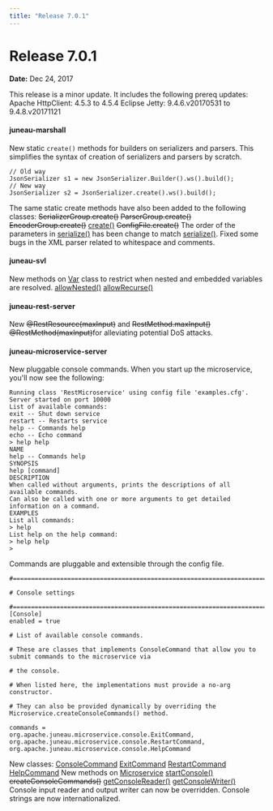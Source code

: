 ```yaml
---
title: "Release 7.0.1"
---
```


# Release 7.0.1

**Date:** Dec 24, 2017

This release is a minor update.
It includes the following prereq updates:
Apache HttpClient:  4.5.3 to 4.5.4
Eclipse Jetty:  9.4.6.v20170531 to 9.4.8.v20171121

#### juneau-marshall

New static `create()` methods for builders on serializers and parsers.
This simplifies the syntax of creation of serializers and parsers by scratch.

```text
// Old way
JsonSerializer s1 = new JsonSerializer.Builder().ws().build();
// New way
JsonSerializer s2 = JsonSerializer.create().ws().build();
```

The same static create methods have also been added to the following classes:
~~SerializerGroup.create()~~
~~ParserGroup.create()~~
~~EncoderGroup.create()~~
[create()]({{API_DOCS}}/org/apache/juneau/rest/client/RestClient.html#create())
~~ConfigFile.create()~~
The order of the parameters in [serialize()]({{API_DOCS}}/org/apache/juneau/serializer/SerializerSession.html#serialize(Object,Object))
has been change to match [serialize()]({{API_DOCS}}/org/apache/juneau/serializer/Serializer.html#serialize(Object,Object)).	
Fixed some bugs in the XML parser related to whitespace and comments.

#### juneau-svl

New methods on [Var]({{API_DOCS}}/org/apache/juneau/svl/Var.html) class to restrict when nested and embedded variables
are resolved.
[allowNested()]({{API_DOCS}}/org/apache/juneau/svl/Var.html#allowNested())
[allowRecurse()]({{API_DOCS}}/org/apache/juneau/svl/Var.html#allowRecurse())

#### juneau-rest-server

New ~~@RestResource(maxInput)~~ and 
~~RestMethod.maxInput() @RestMethod(maxInput)~~for alleviating
potential DoS attacks.

#### juneau-microservice-server

New pluggable console commands.
When you start up the microservice, you'll now see the following:

```text
Running class 'RestMicroservice' using config file 'examples.cfg'.
Server started on port 10000
List of available commands:
exit -- Shut down service
restart -- Restarts service
help -- Commands help
echo -- Echo command
> help help
NAME
help -- Commands help
SYNOPSIS
help [command]
DESCRIPTION
When called without arguments, prints the descriptions of all available commands.
Can also be called with one or more arguments to get detailed information on a command.
EXAMPLES
List all commands:
> help
List help on the help command:
> help help
> 
```

Commands are pluggable and extensible through the config file. 

```text
#=======================================================================================================================

# Console settings

#=======================================================================================================================
[Console]
enabled = true

# List of available console commands.

# These are classes that implements ConsoleCommand that allow you to submit commands to the microservice via

# the console.

# When listed here, the implementations must provide a no-arg constructor.

# They can also be provided dynamically by overriding the Microservice.createConsoleCommands() method.

commands = 
org.apache.juneau.microservice.console.ExitCommand,
org.apache.juneau.microservice.console.RestartCommand,
org.apache.juneau.microservice.console.HelpCommand
```

New classes:
[ConsoleCommand]({{API_DOCS}}/org/apache/juneau/microservice/console/ConsoleCommand.html)
[ExitCommand]({{API_DOCS}}/org/apache/juneau/microservice/console/ExitCommand.html)
[RestartCommand]({{API_DOCS}}/org/apache/juneau/microservice/console/RestartCommand.html)
[HelpCommand]({{API_DOCS}}/org/apache/juneau/microservice/console/HelpCommand.html)
New methods on [Microservice]({{API_DOCS}}/org/apache/juneau/microservice/Microservice.html)
[startConsole()]({{API_DOCS}}/org/apache/juneau/microservice/Microservice.html#startConsole())
~~createConsoleCommands()~~
[getConsoleReader()]({{API_DOCS}}/org/apache/juneau/microservice/Microservice.html#getConsoleReader())
[getConsoleWriter()]({{API_DOCS}}/org/apache/juneau/microservice/Microservice.html#getConsoleWriter())
Console input reader and output writer can now be overridden.
Console strings are now internationalized.

